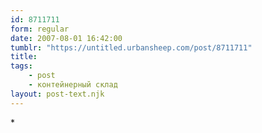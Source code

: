 ```yaml
---
id: 8711711
form: regular
date: 2007-08-01 16:42:00
tumblr: "https://untitled.urbansheep.com/post/8711711"
title:
tags:
    - post
    - контейнерный склад
layout: post-text.njk
---
```


<p>*</p>

